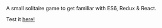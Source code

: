 A small solitaire game to get familiar with ES6, Redux & React.

Test it [here!](https://dhovart.github.io/solitaire)
